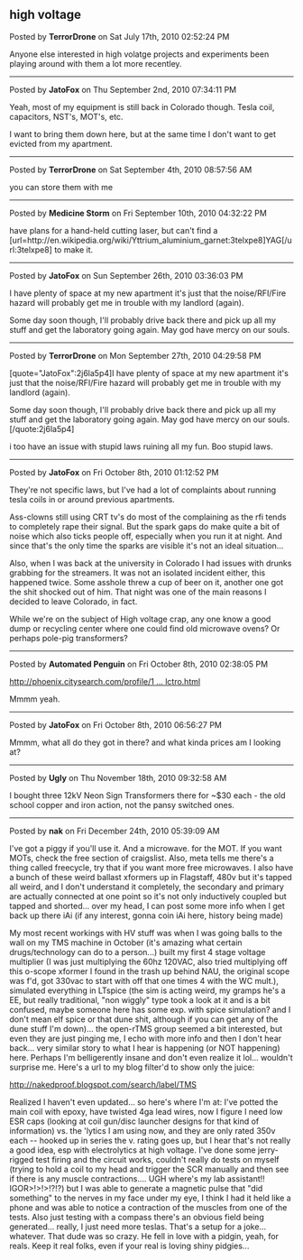 ## high voltage
Posted by **TerrorDrone** on Sat July 17th, 2010 02:52:24 PM

Anyone else interested in high volatge projects and experiments been playing around with them a lot more recentley.

--------------------------------------------------------------------------------

Posted by **JatoFox** on Thu September 2nd, 2010 07:34:11 PM

Yeah, most of my equipment is still back in Colorado though. Tesla coil, capacitors, NST's, MOT's, etc. 

I want to bring them down here, but at the same time I don't want to get evicted from my apartment.

--------------------------------------------------------------------------------

Posted by **TerrorDrone** on Sat September 4th, 2010 08:57:56 AM

you can store them with me

--------------------------------------------------------------------------------

Posted by **Medicine Storm** on Fri September 10th, 2010 04:32:22 PM

have plans for a hand-held cutting laser, but can't find a [url=http&#58;//en&#46;wikipedia&#46;org/wiki/Yttrium_aluminium_garnet:3telxpe8]YAG[/url:3telxpe8] to make it.

--------------------------------------------------------------------------------

Posted by **JatoFox** on Sun September 26th, 2010 03:36:03 PM

I have plenty of space at my new apartment it's just that the noise/RFI/Fire hazard will probably get me in trouble with my landlord (again). 

Some day soon though, I'll probably drive back there and pick up all my stuff and get the laboratory going again. May god have mercy on our souls.

--------------------------------------------------------------------------------

Posted by **TerrorDrone** on Mon September 27th, 2010 04:29:58 PM

[quote=&quot;JatoFox&quot;:2j6la5p4]I have plenty of space at my new apartment it's just that the noise/RFI/Fire hazard will probably get me in trouble with my landlord (again). 

Some day soon though, I'll probably drive back there and pick up all my stuff and get the laboratory going again. May god have mercy on our souls.[/quote:2j6la5p4]

i too have an issue with stupid laws ruining all my fun. Boo stupid laws.

--------------------------------------------------------------------------------

Posted by **JatoFox** on Fri October 8th, 2010 01:12:52 PM

They're not specific laws, but I've had a lot of complaints about running tesla coils in or around previous apartments. 

Ass-clowns still using CRT tv's do most of the complaining as the rfi tends to completely rape their signal. But the spark gaps do make quite a bit of noise which also ticks people off, especially when you run it at night. And since that's the only time the sparks are visible it's not an ideal situation...

Also, when I was back at the university in Colorado I had issues with drunks grabbing for the streamers. It was not an isolated incident either, this happened twice. Some asshole threw a cup of beer on it, another one got the shit shocked out of him. That night was one of the main reasons I decided to leave Colorado, in fact. 

While we're on the subject of High voltage crap, any one know a good dump or recycling center where one could find old microwave ovens? Or perhaps pole-pig transformers?

--------------------------------------------------------------------------------

Posted by **Automated Penguin** on Fri October 8th, 2010 02:38:05 PM

<!-- m --><a class="postlink" href="http://phoenix.citysearch.com/profile/1619801/phoenix_az/apache_reclamation_elctro.html">http://phoenix.citysearch.com/profile/1 ... lctro.html</a><!-- m -->

Mmmm yeah.

--------------------------------------------------------------------------------

Posted by **JatoFox** on Fri October 8th, 2010 06:56:27 PM

Mmmm, what all do they got in there? and what kinda prices am I looking at?

--------------------------------------------------------------------------------

Posted by **Ugly** on Thu November 18th, 2010 09:32:58 AM

I bought three 12kV Neon Sign Transformers there for ~$30 each - the old school copper and iron action, not the pansy switched ones.

--------------------------------------------------------------------------------

Posted by **nak** on Fri December 24th, 2010 05:39:09 AM

I've got a piggy if you'll use it.
And a microwave. for the MOT.
If you want MOTs, check the free section of craigslist.  Also, meta tells me there's a thing called freecycle, try that if you want more free microwaves.
I also have a bunch of these weird ballast xformers up in Flagstaff, 480v but it's tapped all weird, and I don't understand it completely, the secondary and primary are actually connected at one point so it's not only inductively coupled but tapped and shorted... over my head, I can post some more info when I get back up there iAi (if any interest, gonna coin iAi here, history being made)

My most recent workings with HV stuff was when I was going balls to the wall on my TMS machine in October (it's amazing what certain drugs/technology can do to a person...) built my first 4 stage voltage multiplier (I was just multiplying the 60hz 120VAC, also tried multiplying off this o-scope xformer I found in the trash up behind NAU, the original scope was f'd, got 330vac to start with off that one times 4 with the WC mult.), simulated everything in LTspice (the sim is acting weird, my gramps he's a EE, but really traditional, &quot;non wiggly&quot; type took a look at it and is a bit confused, maybe someone here has some exp. with spice simulation? and I don't mean elf spice or that dune shit, although if you can get any of the dune stuff I'm down)... the open-rTMS group seemed a bit interested, but even they are just pinging me, I echo with more info and then I don't hear back... very similar story to what I hear is happening (or NOT happening) here.  Perhaps I'm belligerently insane and don't even realize it lol... wouldn't surprise me.
Here's a url to my blog filter'd to show only the juice:
<!-- m --><a class="postlink" href="http://nakedproof.blogspot.com/search/label/TMS">http://nakedproof.blogspot.com/search/label/TMS</a><!-- m -->

Realized I haven't even updated... so here's where I'm at: I've potted the main coil with epoxy, have twisted 4ga lead wires, now I figure I need low ESR caps (looking at coil gun/disc launcher designs for that kind of information) vs. the 'lytics I am using now, and they are only rated 350v each -- hooked up in series the v. rating goes up, but I hear that's not really a good idea, esp with electrolytics at high voltage.  I've done some jerry-rigged test firing and the circuit works, couldn't really do tests on myself (trying to hold a coil to my head and trigger the SCR manually and then see if there is any muscle contractions.... UGH where's my lab assistant!! IGOR&gt;!&gt;!&gt;!?!?) but I was able to generate a magnetic pulse that &quot;did something&quot; to the nerves in my face under my eye, I think I had it held like a phone and was able to notice a contraction of the muscles from one of the tests.  Also just testing with a compass there's an obvious field being generated... really, I just need more teslas. That's a setup for a joke... whatever.  That dude was so crazy.  He fell in love with a pidgin, yeah, for reals.  Keep it real folks, even if your real is loving shiny pidgies...
